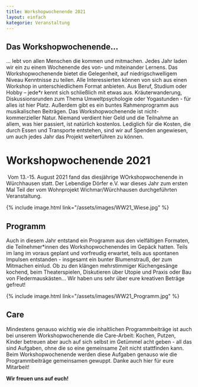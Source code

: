 ```yaml
---
title: Workshopwochenende 2021
layout: einfach
kategorie: Veranstaltung
---
```


## Das Workshopwochenende...

... lebt von allen Menschen die kommen und mitmachen. Jedes Jahr laden wir ein zu einem Wochenende des von- und miteinander Lernens. Das Workshopwochenende bietet die Gelegenheit, auf niedrigschwelligem Niveau Kenntnisse zu teilen. Alle Interessierten können von sich aus einen Workshop in unterschiedlichem Format anbieten. Aus Beruf, Studium oder Hobby – jede*r kennt sich schließlich mit etwas aus. Kräuterwanderung, Diskussionsrunden zum Thema Umweltpsychologie oder Yogastunden - für alles ist hier Platz. Außerdem gibt es ein buntes Rahmenprogramm aus musikalischen Beiträgen. Das Workshopwochenende ist nicht-kommerzieller Natur. Niemand verdient hier Geld und die Teilnahme an allem, was hier passiert, ist natürlich kostenlos. Lediglich für die Kosten, die durch Essen und Transporte entstehen, sind wir auf Spenden angewiesen, um auch jedes Jahr das Projekt weiterführen zu können.
# Workshopwochenende 2021

​
Vom 13.-15. August 2021 fand das diesjährige WOrkshopwochenende in Würchhausen statt. Der Lebendige Dörfer e.V. war dieses Jahr zum ersten Mal Teil der vom Wohnprojekt Wichmar/Würchhausen durchgeführten Veranstaltung.


{% include image.html link="/assets/images/WW21_Wiese.jpg" %}




## Programm

Auch in diesem Jahr entstand ein Programm aus den vielfältigen Formaten, die Teilnehmer*innen des Workshopwochenendes im Gepäck hatten. Teils im lang im voraus geplant und vorfreudig erwartet, teils aus spontanen Impulsen entstanden - insgesamt  ein bunter Blumenstrauß, der zum Mitmachen einlud. Ob zu den klängen mehrstimmiger Küchengesänge kochend, beim Theaterspielen,  Diskutieren über Utopie und Praxis oder Bau von Fledermauskästen... Wir haben uns sehr über eure kreativen Beträge gefreut!

{% include image.html link="/assets/images/WW21_Programm.jpg" %}

## Care

Mindestens genauso wichtig wie die inhaltlichen Programmbeiträge ist auch bei unserem Workshopwochenende die Care-Arbeit: Kochen, Putzen, Kinder betreuen aber auch auf sich selbst im Getümmel acht geben - all das sind Aufgaben, ohne die so eine gemeinsame Zeit nicht stattfinden kann. Beim Workshopwochenende werden diese Aufgaben genauso wie die Programmbeiträge gemeinsamen gewuppt. Danke auch hier für eure Mitarbeit!


**Wir freuen uns auf euch!**
​
